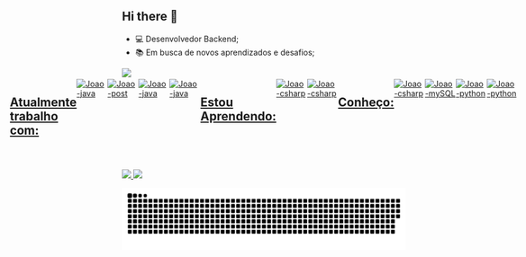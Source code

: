 ## Hi there 👋
- 💻 Desenvolvedor Backend;
- 📚 Em busca de novos aprendizados e desafios;

  
<div align="rigth">
  <a href="https://github.com/jprezer">  
  <img height="180em" src="https://github-readme-stats.vercel.app/api/top-langs/?username=jprezer&layout=compact&langs_count=7&theme=dark"/>
</div>
<div style="display: flex; justify-content: center;"><br>
  
## Atualmente trabalho com:
  <img align="center" alt="Joao-java" height="50" width="55" src="https://cdn.jsdelivr.net/gh/devicons/devicon@latest/icons/java/java-original-wordmark.svg" />    
  <img align="center" alt="Joao-post" height="50" width="55" src="https://cdn.jsdelivr.net/gh/devicons/devicon@latest/icons/postgresql/postgresql-original.svg" />
  <img align="center" alt="Joao-java" height="50" width="55" src="https://cdn.jsdelivr.net/gh/devicons/devicon@latest/icons/androidstudio/androidstudio-original.svg" />
  <img align="center" alt="Joao-java" height="50" width="55" src="https://cdn.jsdelivr.net/gh/devicons/devicon@latest/icons/git/git-original.svg" />

  ## Estou Aprendendo:
   <img align="center" alt="Joao-csharp" height="50" width="55" src="https://cdn.jsdelivr.net/gh/devicons/devicon@latest/icons/flutter/flutter-original.svg" />
   <img align="center" alt="Joao-csharp" height="50" width="55" src="https://cdn.jsdelivr.net/gh/devicons/devicon@latest/icons/dart/dart-original-wordmark.svg" />
  
## Conheço:
          
  <img align="center" alt="Joao-csharp" height="50" width="55" src="https://cdn.jsdelivr.net/gh/devicons/devicon@latest/icons/csharp/csharp-original.svg" />         
  <img align="center" alt="Joao-mySQL" height="50" width="55" src="https://cdn.jsdelivr.net/gh/devicons/devicon/icons/mysql/mysql-original.svg" />
  <img align="center" alt="Joao-python" height="50" width="55" src="https://cdn.jsdelivr.net/gh/devicons/devicon@latest/icons/python/python-original.svg" />
  <img align="center" alt="Joao-python" height="50" width="55" src="https://cdn.jsdelivr.net/gh/devicons/devicon@latest/icons/sqlite/sqlite-original.svg" />
          
          
</div>  
  
  #

<div>
      <a href="https://www.linkedin.com/in/jpvz" target="_blank">
        <img src="https://img.shields.io/badge/LinkedIn-0077B5?style=for-the-badge&logo=linkedin&logoColor=white" target="_blank">
      </a>  
      <a href="https://instagram.com/jp.vz1" target="_blank">
          <img src="https://img.shields.io/badge/Instagram-E4405F?style=for-the-badge&logo=instagram&logoColor=white" target="_blank">
      </a>
	
![Snake animation](https://github.com/JulianodeSouza/JulianodeSouza/blob/output/github-contribution-grid-snake.svg)	
    
</div>


